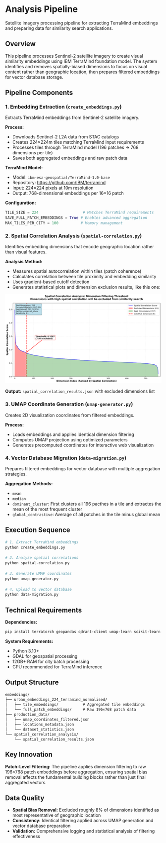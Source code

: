 # Analysis Pipeline

Satellite imagery processing pipeline for extracting TerraMind embeddings and preparing data for similarity search applications.

## Overview

This pipeline processes Sentinel-2 satellite imagery to create visual similarity embeddings using IBM TerraMind foundation model. The system identifies and removes spatially-biased dimensions to focus on visual content rather than geographic location, then prepares filtered embeddings for vector database storage.

## Pipeline Components

### 1. Embedding Extraction (`create_embeddings.py`)

Extracts TerraMind embeddings from Sentinel-2 satellite imagery.

**Process:**

- Downloads Sentinel-2 L2A data from STAC catalogs
- Creates 224×224m tiles matching TerraMind input requirements
- Processes tiles through TerraMind model (196 patches → 768 dimensions per tile)
- Saves both aggregated embeddings and raw patch data

**TerraMind Model:**

- Model: `ibm-esa-geospatial/TerraMind-1.0-base`
- Repository: https://github.com/IBM/terramind
- Input: 224×224 pixels at 10m resolution
- Output: 768-dimensional embeddings per 16×16 patch

**Configuration:**

```python
TILE_SIZE = 224                    # Matches TerraMind requirements
SAVE_FULL_PATCH_EMBEDDINGS = True # Enables advanced aggregation
MAX_TILES_PER_CITY = 100          # Memory management
```

### 2. Spatial Correlation Analysis (`spatial-correlation.py`)

Identifies embedding dimensions that encode geographic location rather than visual features.

**Analysis Method:**

- Measures spatial autocorrelation within tiles (patch coherence)
- Calculates correlation between tile proximity and embedding similarity
- Uses gradient-based cutoff detection
- Generates statistical plots and dimension exclusion results, like this one:

![Spatial Correlation Analysis](./res/dimension_filtering_threshold.png)

**Output:** `spatial_correlation_results.json` with excluded dimensions list

### 3. UMAP Coordinate Generation (`umap-generator.py`)

Creates 2D visualization coordinates from filtered embeddings.

**Process:**

- Loads embeddings and applies identical dimension filtering
- Computes UMAP projection using optimized parameters
- Generates precomputed coordinates for interactive web visualization

### 4. Vector Database Migration (`data-migration.py`)

Prepares filtered embeddings for vector database with multiple aggregation strategies.

**Aggregation Methods:**

- `mean`
- `median`
- `dominant_cluster`: First clusters all 196 pacthes in a tile and extractes the mean of the most frequent cluster
- `global_contrastive`: Average of all patches in the tile minus global mean

## Execution Sequence

```bash
# 1. Extract TerraMind embeddings
python create_embeddings.py

# 2. Analyze spatial correlations
python spatial-correlation.py

# 3. Generate UMAP coordinates
python umap-generator.py

# 4. Upload to vector database
python data-migration.py
```

## Technical Requirements

**Dependencies:**

```bash
pip install terratorch geopandas qdrant-client umap-learn scikit-learn
```

**System Requirements:**

- Python 3.10+
- GDAL for geospatial processing
- 12GB+ RAM for city batch processing
- GPU recommended for TerraMind inference

## Output Structure

```
embeddings/
├── urban_embeddings_224_terramind_normalised/
│   ├── tile_embeddings/           # Aggregated tile embeddings
│   └── full_patch_embeddings/     # Raw 196×768 patch data
├── production_data/
│   ├── umap_coordinates_filtered.json
│   ├── locations_metadata.json
│   └── dataset_statistics.json
└── spatial_correlation_analysis/
    └── spatial_correlation_results.json
```

## Key Innovation

**Patch-Level Filtering:** The pipeline applies dimension filtering to raw 196×768 patch embeddings before aggregation, ensuring spatial bias removal affects the fundamental building blocks rather than just final aggregated vectors.

## Data Quality

- **Spatial Bias Removal:** Excluded roughly 8% of dimensions identified as most representative of geographic location
- **Consistency:** Identical filtering applied across UMAP generation and vector database preparation
- **Validation:** Comprehensive logging and statistical analysis of filtering effectiveness
